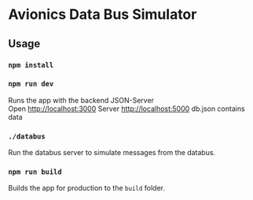 # Avionics Data Bus Simulator

## Usage

### `npm install`

### `npm run dev`

Runs the app with the backend JSON-Server<br>
Open [http://localhost:3000](http://localhost:3000)
Server [http://localhost:5000](http://localhost:5000)
db.json contains data

### `./databus`

Run the databus server to simulate messages from the databus.<br>

### `npm run build`

Builds the app for production to the `build` folder.<br>




